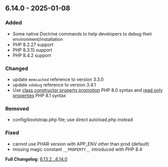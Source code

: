 
## 6.14.0 - 2025-01-08

### Added

- Some native Doctrine commands to help developers to debug their environment/installation
- PHP 8.2.27 support
- PHP 8.3.15 support
- PHP 8.4.2 support

### Changed

- update `memcached` reference to version 3.3.0
- update `xdebug` reference to version 3.4.1
- Use [class constructor property promotion](https://php.watch/versions/8.0/constructor-property-promotion) PHP 8.0 syntax and [read only properties](https://php.watch/versions/8.1/readonly) PHP 8.1 syntax

### Removed

- config/bootstrap.php file; use direct autoload.php instead

### Fixed

- cannot use PHAR version with APP_ENV other than prod (default)
- missing magic constant `__PROPERTY__` introduced with PHP 8.4

**Full Changelog**: [6.13.2...6.14.0](https://github.com/llaville/php-compatinfo-db/compare/6.13.2...6.14.0)
